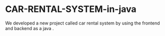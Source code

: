 # CAR-RENTAL-SYSTEM-in-java
We developed a new  project called car rental system by using the frontend and backend as a java .
